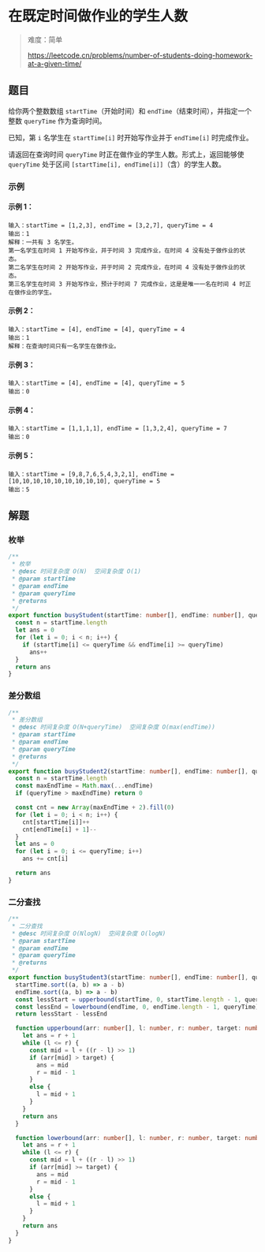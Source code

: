 # 在既定时间做作业的学生人数

> 难度：简单
>
> https://leetcode.cn/problems/number-of-students-doing-homework-at-a-given-time/

## 题目

给你两个整数数组 `startTime`（开始时间）和 `endTime`（结束时间），并指定一个整数 `queryTime` 作为查询时间。

已知，第 `i` 名学生在 `startTime[i]` 时开始写作业并于 `endTime[i]` 时完成作业。

请返回在查询时间 `queryTime` 时正在做作业的学生人数。形式上，返回能够使 `queryTime` 处于区间 `[startTime[i], endTime[i]]`（含）的学生人数。

### 示例

#### 示例 1：

```
输入：startTime = [1,2,3], endTime = [3,2,7], queryTime = 4
输出：1
解释：一共有 3 名学生。
第一名学生在时间 1 开始写作业，并于时间 3 完成作业，在时间 4 没有处于做作业的状态。
第二名学生在时间 2 开始写作业，并于时间 2 完成作业，在时间 4 没有处于做作业的状态。
第三名学生在时间 3 开始写作业，预计于时间 7 完成作业，这是是唯一一名在时间 4 时正在做作业的学生。
```

#### 示例 2：

```
输入：startTime = [4], endTime = [4], queryTime = 4
输出：1
解释：在查询时间只有一名学生在做作业。
```

#### 示例 3：

```
输入：startTime = [4], endTime = [4], queryTime = 5
输出：0
```

#### 示例 4：

```
输入：startTime = [1,1,1,1], endTime = [1,3,2,4], queryTime = 7
输出：0
```

#### 示例 5：

```
输入：startTime = [9,8,7,6,5,4,3,2,1], endTime = [10,10,10,10,10,10,10,10,10], queryTime = 5
输出：5
```

## 解题

### 枚举

```ts 
/**
 * 枚举
 * @desc 时间复杂度 O(N)  空间复杂度 O(1)
 * @param startTime
 * @param endTime
 * @param queryTime
 * @returns
 */
export function busyStudent(startTime: number[], endTime: number[], queryTime: number): number {
  const n = startTime.length
  let ans = 0
  for (let i = 0; i < n; i++) {
    if (startTime[i] <= queryTime && endTime[i] >= queryTime)
      ans++
  }
  return ans
}
```

### 差分数组

```ts 
/**
 * 差分数组
 * @desc 时间复杂度 O(N+queryTime)  空间复杂度 O(max(endTime))
 * @param startTime
 * @param endTime
 * @param queryTime
 * @returns
 */
export function busyStudent2(startTime: number[], endTime: number[], queryTime: number): number {
  const n = startTime.length
  const maxEndTime = Math.max(...endTime)
  if (queryTime > maxEndTime) return 0

  const cnt = new Array(maxEndTime + 2).fill(0)
  for (let i = 0; i < n; i++) {
    cnt[startTime[i]]++
    cnt[endTime[i] + 1]--
  }
  let ans = 0
  for (let i = 0; i <= queryTime; i++)
    ans += cnt[i]

  return ans
}
```

### 二分查找

```ts 
/**
 * 二分查找
 * @desc 时间复杂度 O(NlogN)  空间复杂度 O(logN)
 * @param startTime
 * @param endTime
 * @param queryTime
 * @returns
 */
export function busyStudent3(startTime: number[], endTime: number[], queryTime: number): number {
  startTime.sort((a, b) => a - b)
  endTime.sort((a, b) => a - b)
  const lessStart = upperbound(startTime, 0, startTime.length - 1, queryTime)
  const lessEnd = lowerbound(endTime, 0, endTime.length - 1, queryTime)
  return lessStart - lessEnd

  function upperbound(arr: number[], l: number, r: number, target: number) {
    let ans = r + 1
    while (l <= r) {
      const mid = l + ((r - l) >> 1)
      if (arr[mid] > target) {
        ans = mid
        r = mid - 1
      }
      else {
        l = mid + 1
      }
    }
    return ans
  }

  function lowerbound(arr: number[], l: number, r: number, target: number) {
    let ans = r + 1
    while (l <= r) {
      const mid = l + ((r - l) >> 1)
      if (arr[mid] >= target) {
        ans = mid
        r = mid - 1
      }
      else {
        l = mid + 1
      }
    }
    return ans
  }
}
```